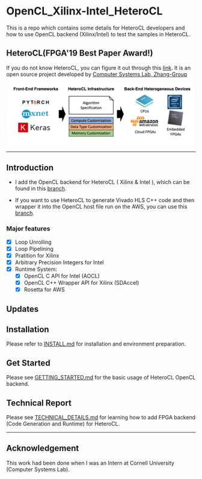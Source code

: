 # OpenCL_Xilinx-Intel_HeteroCL
This is a repo which contains some details for HeteroCL developers and  how to use OpenCL backend (Xilinx/Intel) to test the samples in HeteroCL.

## HeteroCL(FPGA'19 Best Paper Award!)

If you do not know HeteroCL, you can figure it out through this [link](https://github.com/cornell-zhang/heterocl). It is an open source project developed by [Computer Systems Lab, Zhang-Group](http://heterocl.csl.cornell.edu/web/)

![arch image](docs/arch.png)

---

## Introduction

- I add the OpenCL backend for HeteroCL ( Xilinx & Intel ), which can be found in this [branch](https://github.com/ybai62868/heterocl/tree/opencl).

- If you want to use HeteroCL to generate Vivado HLS C++ code and then wrapper it into the OpenCL host file run on the AWS, you can use this [branch](https://github.com/ybai62868/heterocl/tree/aws).

### Major features 

- [x] Loop Unrolling
- [x] Loop Pipelining 
- [x] Pratition for Xilinx
- [x] Arbitrary Precision Integers for Intel
- [x] Runtime System:
  - [x] OpenCL C API for Intel (AOCL)
  - [x] OpenCL C++ Wrapper API for Xilinx (SDAccel)
  - [x] Rosetta for AWS

## Updates



## Installation 

Please refer to [INSTALL.md](docs/INSTALL.md) for installation and environment preparation.

## Get Started

Please see [GETTING_STARTED.md](docs/GETTING_STARTED.md) for the basic usage of HeteroCL OpenCL backend.

## Technical Report

Please see  [TECHNICAL_DETAILS.md](docs/TECHNICAL_DETAILS.md) for learning how to add FPGA backend (Code Generation and Runtime) for HeteroCL.

---

## Acknowledgement

This work had been done when I was an Intern at Cornell University (Computer Systems Lab).

